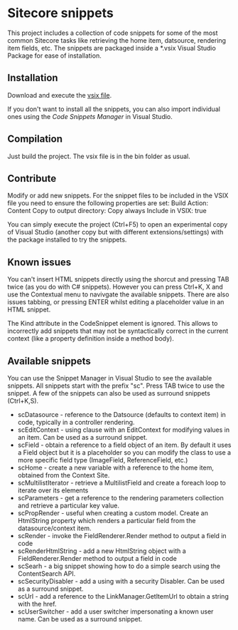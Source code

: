 ﻿# Sitecore snippets
This project includes a collection of code snippets for some of the most common Sitecore tasks like retrieving the home item, datsource, rendering item fields, etc.
The snippets are packaged inside a *.vsix Visual Studio Package for ease of installation.

## Installation
Download and execute the [vsix file](https://github.com/rauljmz/Sitecore.Snippets/output/Sitecore.Snippets.vsix).

If you don't want to install all the snippets, you can also import individual ones using the *Code Snippets Manager* in Visual Studio.

## Compilation
Just build the project. The vsix file is in the bin folder as usual.

## Contribute
Modify or add new snippets. For the snippet files to be included in the VSIX file you need to ensure the following properties are set:
Build Action: Content
Copy to output directory: Copy always
Include in VSIX: true

You can simply execute the project (Ctrl+F5) to open an experimental copy of Visual Studio (another copy but with different extensions/settings) with the package installed to try the snippets.

## Known issues
You can't insert HTML snippets directly using the shorcut and pressing TAB twice (as you do with C# snippets). However you can press Ctrl+K, X and use the Contextual menu to navivgate the available snippets. There are also issues tabbing, or pressing ENTER whilst editing a placeholder value in an HTML snippet.

The Kind attribute in the CodeSnippet element is ignored. This allows to incorrectly add snippets that may not be syntactically correct in the current context (like a property definition inside a method body).

## Available snippets
You can use the Snippet Manager in Visual Studio to see the available snippets. All snippets start with the prefix "sc". Press TAB twice to use the snippet. A few of the snippets can also be used as surround snippets (Ctrl+K,S).

* scDatasource - reference to the Datsource (defaults to context item) in code, typically in a controller rendering.
* scEditContext - using clause with an EditContext for modifying values in an item. Can be used as a surround snippet.
* scField - obtain a reference to a field object of an item. By default it uses a Field object but it is a placeholder so you can modify the class to use a more specific field type (ImageField, ReferenceField, etc.)
* scHome - create a new variable with a reference to the home item, obtained from the Context Site.
* scMultilistIterator - retrieve a MultilistField and create a foreach loop to iterate over its elements
* scParameters - get a reference to the rendering parameters collection and retrieve a particular key value.
* scPropRender - useful when creating a custom model. Create an HtmlString property which renders a particular field from the datasource/context item.
* scRender - invoke the FieldRenderer.Render method to output a field in code
* scRenderHtmlString - add a new HtmlString object with a FieldRenderer.Render method to output a field in code
* scSearh - a big snippet showing how to do a simple search using the ContentSearch API.
* scSecurityDisabler - add a using with a security Disabler. Can be used as a surround snippet.
* scUrl - add a reference to the LinkManager.GetItemUrl to obtain a string with the href.
* scUserSwitcher - add a user switcher impersonating a known user name. Can be used as a surround snippet.

